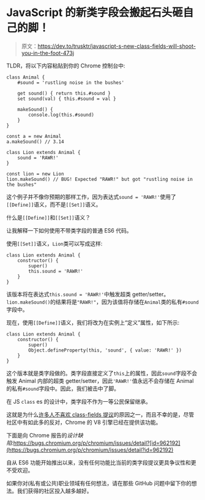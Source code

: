 # JavaScript 的新类字段会搬起石头砸自己的脚！

> 原文：<https://dev.to/trusktr/javascript-s-new-class-fields-will-shoot-you-in-the-foot-473j>

TLDR，将以下内容粘贴到你的 Chrome 控制台中:

```
class Animal {
    #sound = 'rustling noise in the bushes'

    get sound() { return this.#sound }
    set sound(val) { this.#sound = val }

    makeSound() {
        console.log(this.#sound)
    }
}

const a = new Animal
a.makeSound() // 3.14

class Lion extends Animal {
    sound = 'RAWR!'
}

const lion = new Lion
lion.makeSound() // BUG! Expected "RAWR!" but got "rustling noise in the bushes" 
```

这个例子并不像你预期的那样工作，因为表达式`sound = 'RAWR!'`使用了`[[Define]]`语义，而不是`[[Set]]`语义。

什么是`[[Define]]`和`[[Set]]`语义？

让我解释一下如何使用不带类字段的普通 ES6 代码。

使用`[[Set]]`语义，`Lion`类可以写成这样:

```
class Lion extends Animal {
    constructor() {
        super()
        this.sound = 'RAWR!'
    }
} 
```

该版本将在表达式`this.sound = 'RAWR!'`中触发超类 getter/setter。`lion.makeSound()`的结果将是`"RAWR!"`，因为该值将存储在`Animal`类的私有`#sound`字段中。

现在，使用`[[Define]]`语义，我们将改为在实例上“定义”属性，如下所示:

```
class Lion extends Animal {
    constructor() {
        super()
        Object.defineProperty(this, 'sound', { value: 'RAWR!' })
    }
} 
```

这个版本就是类字段做的。类字段直接定义了`this`上的属性，因此`sound`字段不会触发 Animal 内部的超类 getter/setter，因此`'RAWR!'`值永远不会存储在 Animal 的私有`#sound`字段中。因此，我们被击中了脚。

在 JS `class` es 的设计中，类字段不作为一等公民保留继承。

这就是为什么[许多人不喜欢 class-fields 提议](https://github.com/tc39/proposal-class-fields/issues/100)的原因之一，而且不幸的是，尽管社区中有如此多的反对，Chrome 的 V8 引擎已经在提供该功能。

下面是向 Chrome 报告的*设计缺陷*:https://bugs.chromium.org/p/chromium/issues/detail?[id=962192](https://bugs.chromium.org/p/chromium/issues/detail?id=962192)

自从 ES6 功能开始推出以来，没有任何功能比当前的类字段提议更具争议性和更不受欢迎。

如果你对(私有或公共)职业领域有任何想法，请在那些 GitHub 问题中留下你的想法。我们获得的社区投入越多越好。
